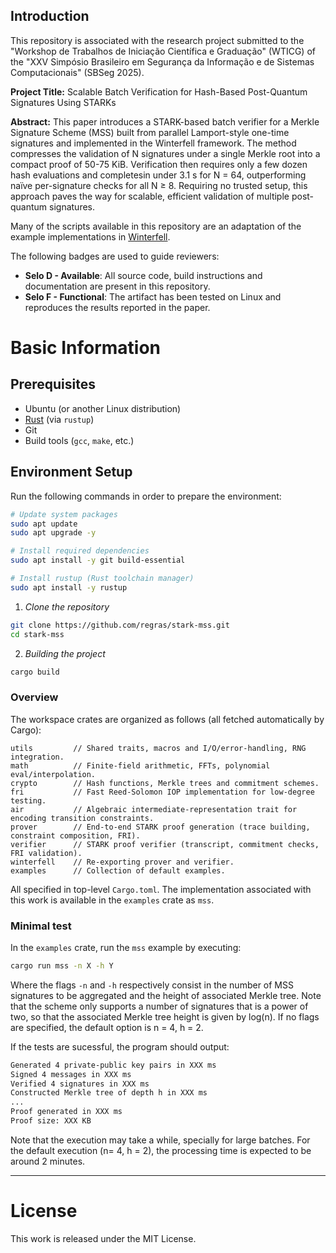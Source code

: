 ## Introduction

This repository is associated with the research project submitted to the "Workshop de Trabalhos de Iniciação Científica e Graduação" (WTICG) of the "XXV Simpósio Brasileiro em Segurança da Informação e de Sistemas Computacionais" (SBSeg 2025).

**Project Title:** Scalable Batch Verification for Hash-Based Post-Quantum Signatures Using STARKs

**Abstract:** This paper introduces a STARK-based batch verifier for a Merkle Signature Scheme (MSS) built from parallel Lamport-style one-time signatures and implemented in the Winterfell framework. The method compresses the validation of N signatures under a single Merkle root into a compact proof of 50-75 KiB. Verification then requires only a few dozen hash evaluations and completesin under 3.1 s for N = 64, outperforming naı̈ve per-signature checks for all N ≥ 8. Requiring no trusted setup, this approach paves the way for scalable, efficient validation of multiple post-quantum signatures.

Many of the scripts available in this repository are an adaptation of the example implementations in [Winterfell](https://github.com/facebook/winterfell).

The following badges are used to guide reviewers:  
- **Selo D - Available**: All source code, build instructions and documentation are present in this repository.  
- **Selo F - Functional**: The artifact has been tested on Linux and reproduces the results reported in the paper.

# Basic Information

## Prerequisites

- Ubuntu (or another Linux distribution)
- [Rust](https://www.rust-lang.org/tools/install) (via `rustup`)
- Git
- Build tools (`gcc`, `make`, etc.)

## Environment Setup

Run the following commands in order to prepare the environment:

```bash
# Update system packages
sudo apt update
sudo apt upgrade -y

# Install required dependencies
sudo apt install -y git build-essential

# Install rustup (Rust toolchain manager)
sudo apt install -y rustup
```
1. *Clone the repository*
```bash
git clone https://github.com/regras/stark-mss.git
cd stark-mss
```
2. *Building the project*
```bash
cargo build
```

### Overview

The workspace crates are organized as follows (all fetched automatically by Cargo):

```
utils         // Shared traits, macros and I/O/error‑handling, RNG integration.
math          // Finite‑field arithmetic, FFTs, polynomial eval/interpolation.
crypto        // Hash functions, Merkle trees and commitment schemes.
fri           // Fast Reed‑Solomon IOP implementation for low‑degree testing.
air           // Algebraic intermediate‑representation trait for encoding transition constraints.
prover        // End‑to‑end STARK proof generation (trace building, constraint composition, FRI).
verifier      // STARK proof verifier (transcript, commitment checks, FRI validation).
winterfell    // Re-exporting prover and verifier.
examples      // Collection of default examples.
```

All specified in top-level `Cargo.toml`. The implementation associated with this work is available in the `examples` crate as `mss`.
  
### Minimal test

In the `examples` crate, run the `mss` example by executing:

```bash
cargo run mss -n X -h Y
```

Where the flags `-n` and `-h` respectively consist in the number of MSS signatures to be aggregated and the height of associated Merkle tree. Note that the scheme only supports a number of signatures that is a power of two, so that the associated Merkle tree height is given by log(n). If no flags are specified, the default option is n = 4, h = 2.

If the tests are sucessful, the program should output:

```bash
Generated 4 private-public key pairs in XXX ms
Signed 4 messages in XXX ms
Verified 4 signatures in XXX ms
Constructed Merkle tree of depth h in XXX ms
...
Proof generated in XXX ms
Proof size: XXX KB
```

Note that the execution may take a while, specially for large batches. For the default execution (n= 4, h = 2), the processing time is expected to be around 2 minutes.

---
# License

This work is released under the MIT License.
